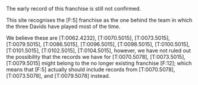 
The early record of this franchise is still not confirmed.

This site recognises the [F:5] franchise as the one behind the team in which the three Davids have played
most of the time.

We believe these are [T:0062.4232], [T:0070.5015], [T:0073.5015], [T:0079.5015], [T:0086.5015], [T:0096.5015], [T:0098.5015],
[T:0100.5015], [T:0101.5015], [T:0102.5015], [T:0104.5015], however, we have not ruled out the possibility that the
records we have for [T:0070.5078], [T:0073.5015], [T:0079.5015] might belong to the no longer existing franchise
[F:12]; which means that [F:5] actually should include records from [T:0070.5078], [T:0073.5078], and [T:0079.5078] 
instead.
